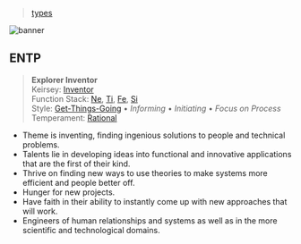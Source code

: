 > [types](../)

![banner](/mbti/photos/banner.png)

## ENTP

> **Explorer Inventor**  
> Keirsey: [Inventor](/mbti/keirsey/entp)  
> Function Stack:
> [Ne](/mbti/functions/ne),
> [Ti](/mbti/functions/ti),
> [Fe](/mbti/functions/fe),
> [Si](/mbti/functions/si)  
> Style: [Get-Things-Going](/mbti/styles/get-things-going) &bull;
> _Informing_ &bull; _Initiating_ &bull; _Focus on Process_  
> Temperament: [Rational](/mbti/temperaments/rationals)

* Theme is inventing, finding ingenious solutions to people and technical problems.
* Talents lie in developing ideas into functional and innovative applications that are the first of their kind.
* Thrive on finding new ways to use theories to make systems more efficient and people better off.
* Hunger for new projects.
* Have faith in their ability to instantly come up with new approaches that will work.
* Engineers of human relationships and systems as well as in the more scientific and technological domains.
